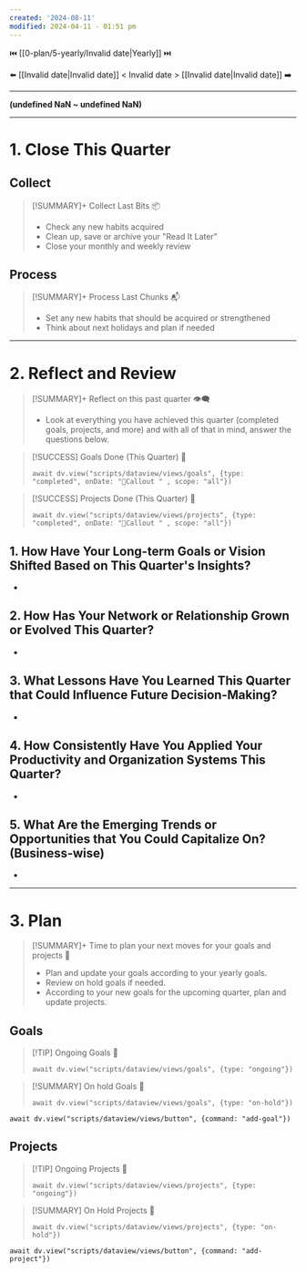 ```yaml
---
created: '2024-08-11'
modified: 2024-04-11 - 01:51 pm
---
```

⏮️ [[0-plan/5-yearly/Invalid date|Yearly]] ⏭️

⬅️ [[Invalid date|Invalid date]] < Invalid date > [[Invalid date|Invalid date]] ➡️

---

**(undefined NaN ~ undefined NaN)**

---

# 1. Close This Quarter

## Collect

> [!SUMMARY]+ Collect Last Bits 📦
> - Check any new habits acquired
> - Clean up, save or archive your "Read It Later"
> - Close your monthly and weekly review

## Process

> [!SUMMARY]+ Process Last Chunks 📬
> - Set any new habits that should be acquired or strengthened
> - Think about next holidays and plan if needed

---

# 2. Reflect and Review

> [!SUMMARY]+ Reflect on this past quarter 👁️‍🗨️
> - Look at everything you have achieved this quarter (completed goals, projects, and more) and with all of that in mind, answer the questions below.

> [!SUCCESS] Goals Done (This Quarter) 🎯
> 
> ```dataviewjs
> await dv.view("scripts/dataview/views/goals", {type: "completed", onDate: "🛑Callout " , scope: "all"})
> ```

> [!SUCCESS] Projects Done (This Quarter) 💼
> 
> ```dataviewjs
> await dv.view("scripts/dataview/views/projects", {type: "completed", onDate: "🛑Callout " , scope: "all"})
> ```

## 1. How Have Your Long-term Goals or Vision Shifted Based on This Quarter's Insights?

- 

## 2. How Has Your Network or Relationship Grown or Evolved This Quarter?

- 

## 3. What Lessons Have You Learned This Quarter that Could Influence Future Decision-Making?

- 

## 4. How Consistently Have You Applied Your Productivity and Organization Systems This Quarter?

- 

## 5. What Are the Emerging Trends or Opportunities that You Could Capitalize On? (Business-wise)

- 

---

# 3. Plan

> [!SUMMARY]+ Time to plan your next moves for your goals and projects 👀
> - Plan and update your goals according to your yearly goals.
> - Review on hold goals if needed.
> - According to your new goals for the upcoming quarter, plan and update projects.

## Goals

> [!TIP] Ongoing Goals 📅
> 
> ```dataviewjs
> await dv.view("scripts/dataview/views/goals", {type: "ongoing"})
> ```

> [!SUMMARY] On hold Goals 📅
> 
> ```dataviewjs
> await dv.view("scripts/dataview/views/goals", {type: "on-hold"})
> ```

```dataviewjs
await dv.view("scripts/dataview/views/button", {command: "add-goal"})
```

## Projects

> [!TIP] Ongoing Projects 📅
> 
> ```dataviewjs
> await dv.view("scripts/dataview/views/projects", {type: "ongoing"})
> ```

> [!SUMMARY] On Hold Projects 📅
> 
> ```dataviewjs
> await dv.view("scripts/dataview/views/projects", {type: "on-hold"})
> ```

```dataviewjs
await dv.view("scripts/dataview/views/button", {command: "add-project"})
```